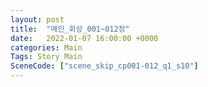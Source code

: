 ```yaml
---
layout: post
title:  "메인_회상_001~012장"
date:   2022-01-07 16:00:00 +0000
categories: Main
Tags: Story Main
SceneCode: ["scene_skip_cp001-012_q1_s10"]
---
```

